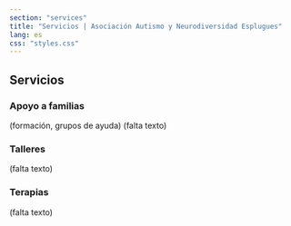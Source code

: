 ```yaml
---
section: "services"
title: "Servicios | Asociación Autismo y Neurodiversidad Esplugues"
lang: es
css: "styles.css"
---
```


## Servicios

### Apoyo a familias

(formación, grupos de ayuda) (falta texto)

### Talleres

(falta texto)

### Terapias

(falta texto)

